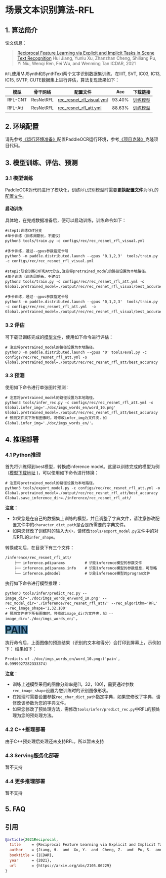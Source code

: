 # 场景文本识别算法-RFL

## 1. 算法简介

论文信息：
> [Reciprocal Feature Learning via Explicit and Implicit Tasks in Scene Text Recognition](https://arxiv.org/abs/2105.06229.pdf)
> Hui Jiang, Yunlu Xu, Zhanzhan Cheng, Shiliang Pu, Yi Niu, Wenqi Ren, Fei Wu, and Wenming Tan
> ICDAR, 2021


`RFL`使用MJSynth和SynthText两个文字识别数据集训练，在IIIT, SVT, IC03, IC13, IC15, SVTP, CUTE数据集上进行评估，算法复现效果如下：

|模型|骨干网络|配置文件|Acc|下载链接|
| --- | --- | --- | --- | --- |
|RFL-CNT|ResNetRFL|[rec_resnet_rfl_visual.yml](../../configs/rec/rec_resnet_rfl_visual.yml)|93.40%|[训练模型](https://paddleocr.bj.bcebos.com/contribution/rec_resnet_rfl_visual_train.tar)|
|RFL-Att|ResNetRFL|[rec_resnet_rfl_att.yml](../../configs/rec/rec_resnet_rfl_att.yml)|88.63%|[训练模型](https://paddleocr.bj.bcebos.com/contribution/rec_resnet_rfl_att_train.tar)|

## 2. 环境配置
请先参考[《运行环境准备》](./environment.md)配置PaddleOCR运行环境，参考[《项目克隆》](./clone.md)克隆项目代码。


## 3. 模型训练、评估、预测

### 3.1 模型训练

PaddleOCR对代码进行了模块化，训练`RFL`识别模型时需要**更换配置文件**为`RFL`的[配置文件](../../configs/rec/rec_resnet_rfl_att.yml)。

#### 启动训练


具体地，在完成数据准备后，便可以启动训练，训练命令如下：
```shell
#step1:训练CNT分支
#单卡训练（训练周期长，不建议）
python3 tools/train.py -c configs/rec/rec_resnet_rfl_visual.yml

#多卡训练，通过--gpus参数指定卡号
python3 -m paddle.distributed.launch --gpus '0,1,2,3'  tools/train.py -c configs/rec/rec_resnet_rfl_visual.yml

#step2:联合训练CNT和Att分支,注意将pretrained_model的路径设置为本地路径。
#单卡训练（训练周期长，不建议）
python3 tools/train.py -c configs/rec/rec_resnet_rfl_att.yml -o Global.pretrained_model=./output/rec/rec_resnet_rfl_visual/best_accuracy

#多卡训练，通过--gpus参数指定卡号
python3 -m paddle.distributed.launch --gpus '0,1,2,3'  tools/train.py -c configs/rec/rec_resnet_rfl_att.yml  -o Global.pretrained_model=./output/rec/rec_resnet_rfl_visual/best_accuracy
```

### 3.2 评估

可下载已训练完成的[模型文件](https://paddleocr.bj.bcebos.com/contribution/rec_resnet_rfl.tar)，使用如下命令进行评估：

```shell
# 注意将pretrained_model的路径设置为本地路径。
python3 -m paddle.distributed.launch --gpus '0' tools/eval.py -c configs/rec/rec_resnet_rfl_att.yml -o Global.pretrained_model=./output/rec/rec_resnet_rfl_att/best_accuracy
```

### 3.3 预测

使用如下命令进行单张图片预测：
```shell
# 注意将pretrained_model的路径设置为本地路径。
python3 tools/infer_rec.py -c configs/rec/rec_resnet_rfl_att.yml -o Global.infer_img='./doc/imgs_words_en/word_10.png' Global.pretrained_model=./output/rec/rec_resnet_rfl_att/best_accuracy
# 预测文件夹下所有图像时，可修改infer_img为文件夹，如 Global.infer_img='./doc/imgs_words_en/'。
```


## 4. 推理部署

### 4.1 Python推理
首先将训练得到best模型，转换成inference model。这里以训练完成的模型为例（[模型下载地址](https://paddleocr.bj.bcebos.com/contribution/rec_resnet_rfl.tar) )，可以使用如下命令进行转换：

```shell
# 注意将pretrained_model的路径设置为本地路径。
python3 tools/export_model.py -c configs/rec/rec_resnet_rfl_att.yml -o Global.pretrained_model=./output/rec/rec_resnet_rfl_att/best_accuracy Global.save_inference_dir=./inference/rec_resnet_rfl_att/
```
**注意：**
- 如果您是在自己的数据集上训练的模型，并且调整了字典文件，请注意修改配置文件中的`character_dict_path`是否是所需要的字典文件。
- 如果您修改了训练时的输入大小，请修改`tools/export_model.py`文件中的对应RFL的`infer_shape`。

转换成功后，在目录下有三个文件：
```
/inference/rec_resnet_rfl_att/
    ├── inference.pdiparams         # 识别inference模型的参数文件
    ├── inference.pdiparams.info    # 识别inference模型的参数信息，可忽略
    └── inference.pdmodel           # 识别inference模型的program文件
```

执行如下命令进行模型推理：

```shell
python3 tools/infer/predict_rec.py --image_dir='./doc/imgs_words_en/word_10.png' --rec_model_dir='./inference/rec_resnet_rfl_att/' --rec_algorithm='RFL' --rec_image_shape='1,32,100'
# 预测文件夹下所有图像时，可修改image_dir为文件夹，如 --image_dir='./doc/imgs_words_en/'。
```

![img](./images/word_10.png)

执行命令后，上面图像的预测结果（识别的文本和得分）会打印到屏幕上，示例如下：
结果如下：
```shell
Predicts of ./doc/imgs_words_en/word_10.png:('pain', 0.9999927282333374)
```

**注意**：

- 训练上述模型采用的图像分辨率是[1，32，100]，需要通过参数`rec_image_shape`设置为您训练时的识别图像形状。
- 在推理时需要设置参数`rec_char_dict_path`指定字典，如果您修改了字典，请修改该参数为您的字典文件。
- 如果您修改了预处理方法，需修改`tools/infer/predict_rec.py`中RFL的预处理为您的预处理方法。


### 4.2 C++推理部署

由于C++预处理后处理还未支持RFL，所以暂未支持

### 4.3 Serving服务化部署

暂不支持

### 4.4 更多推理部署

暂不支持

## 5. FAQ


## 引用

```bibtex
@article{2021Reciprocal,
  title     = {Reciprocal Feature Learning via Explicit and Implicit Tasks in Scene Text Recognition},
  author    = {Jiang, H.  and  Xu, Y.  and  Cheng, Z.  and  Pu, S.  and  Niu, Y.  and  Ren, W.  and  Wu, F.  and  Tan, W. },
  booktitle = {ICDAR},
  year      = {2021},
  url       = {https://arxiv.org/abs/2105.06229}
}
```
